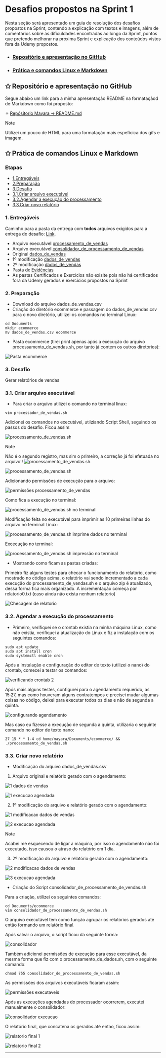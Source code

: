 # Desafios propostos na Sprint 1
Nesta seção será apresentado um guia de resolução dos desafios propostos na Sprint, contendo a explicação com textos e imagens, além de comentários sobre as dificuldades encontradas ao longo da Sprint, pontos que pretendo melhorar na próxima Sprint e explicação dos conteúdos vistos fora da Udemy propostos.
- ### [Repositório e apresentação no GitHub]() 
- ### [Prática e comandos Linux e Markdown]()

## ✩ Repositório e apresentação no GitHub
Segue abaixo um link para a minha apresentação README na formataçãod de Markdown como foi proposto:


✧ [Repósitorio Mayara -> README.md](https://github.com/mayaramog/compassUOLmayara/tree/main?tab=readme-ov-file#readme)

> [!NOTE]
> Utilizei um pouco de HTML para uma formatação mais espefícica dos gifs e imagem.

## ✩ Prática de comandos Linux e Markdown
### Etapas
- [1.Entregáveis]()
- [2.Preparação]()
- [3.Desafio]()
- [3.1.Criar arquivo executável]()
- [3.2.Agendar a execução do processamento]()
- [3.3.Criar novo relatório]()

### 1. Entregáveis

Caminho para a pasta da entrega com **todos** arquivos exigidos para a entrega do desafio: [Link](/Sprint1/Desafio).

- Arquivo executável [processamento_de_vendas](/Sprint1/Desafio/Entregáveis/ecommerce/processamento_de_vendas.sh)
- Arquivo executável [consolidador_de_processamento_de_vendas](/Sprint1/Desafio/Entregáveis/ecommerce/consolidador_de_processamento_de_vendas.sh)
- Original [dados_de_vendas](/Sprint1/Desafio/Entregáveis/ecommerce/Relatorios%20e%20dados%20de%20vendas/dados_de_vendas.csv)
- 1º modificação [dados_de_vendas](/Sprint1/Desafio/Entregáveis/ecommerce/Relatorios%20e%20dados%20de%20vendas/dados_de_vendas_1º_modificacao.csv)
- 2º modificação [dados_de_vendas](/Sprint1/Desafio/Entregáveis/ecommerce/Relatorios%20e%20dados%20de%20vendas/dados_de_vendas_2º_modificacao.csv)
- Pasta de [Evidências](/Sprint1/Evidências)
- As pastas Certificados e Exercícios não exisite pois não há certificados fora da Udemy gerados e exercícios propostos na Sprint


### 2. Preparação

- Download do arquivo dados_de_vendas.csv
- Criação do diretório ecommerce e passagem do dados_de_vendas.csv para o novo diretório, utilizei os comandos no terminal Linux:
```
cd Documents
mkdir ecommerce
mv dados_de_vendas.csv ecommerce
```
- Pasta ecommerce (tirei print apenas após a execução do arquivo processamento_de_vendas.sh, por tanto já contem os outros diretórios):

![Pasta ecommerce](/Sprint1/Evidências/pastaComProcessadorEConsolidador.png)

### 3. Desafio
Gerar relatórios de vendas

### 3.1. Criar arquivo executável

- Para criar o arquivo utilizei o comando no terminal linux:
```
vim processador_de_vendas.sh
```
Adicionei os comandos no executável, utilziando Script Shell, seguindo os passos do desafio. Ficou assim:


![processamento_de_vendas.sh](/Sprint1/Evidências/codigoProcessamento.png)

> [!NOTE]
> Não é o segundo registro, mas sim o primeiro, a correção já foi efetuada no arquivo!!
![processamento_de_vendas.sh](/Sprint1/Evidências/codigoProcessamento2.png)

![processamento_de_vendas.sh](/Sprint1/Evidências/codigoProcessamento3.png)

Adicionando permissões de execução para o arquivo:

![permissões processamento_de_vendas](/Sprint1/Evidências/permissaoxProcessamento.png)

Como fica a execução no terminal:

![processamento_de_vendas.sh no terminal](/Sprint1/Evidências/execucaoComentProcessamentoVenda.png)


Modificação feita no executável para imprimir as 10 primeiras linhas do arquivo no terminal Linux:


![processamento_de_vendas.sh imprime dados no terminal](/Sprint1/Evidências/codigoImprimeTerminalProcessador.png)

Excecução no terminal:

![processamento_de_vendas.sh impressão no terminal](/Sprint1/Evidências/processamentoImprimeTerminal.png)


- Mostrando como ficam as pastas criadas:

Primeiro fiz alguns testes para checar o funcionamento do relatório, como mostrado no código acima, o relatório vai sendo incrementado a cada execução do processamento_de_vendas.sh e o arquivo zip é atualizado, dessa forma fica mais organizado.
A incrementação começa por relatorio0.txt (caso ainda não exista nenhum relatorio)

![Checagem de relatorio](/Sprint1/Evidências/verificandoRelatorio.png)


### 3.2. Agendar a execução do processamento

- Primeiro, verifiquei se o crontab existia na minha máquina Linux, como não existia, verifiquei a atualização do Linux e fiz a instalação com os seguintes comandos:
```
sudo apt update
sudo apt install cron
sudo systemctl enable cron
```
Após a instalação e configuração do editor de texto (utilizei o nano) do crontab, comecei a testar os comandos:

![verificando crontab 2](/Sprint1/Evidências/testandoContrab2.png)
 
Após mais alguns testes, configurei para o agendamento requerido, as 15:27, mas como houveram alguns contratempos e precisei mudar algumas coisas no código, deixei para executar todos os dias e não de segunda a quinta.

![configurando agendamento](/Sprint1/Evidências/testandoContrab.png)

Mas caso eu fizesse a execução de segunda a quinta, utilizaria o seguinte comando no editor de texto nano:
```
27 15 * * 1-4 cd home/mayara/Documents/ecommerce/ && ./processamento_de_vendas.sh
```
### 3.3. Criar novo relatório
- Modificação do arquivo dados_de_vendas.csv
1. Arquivo original e relatório gerado com o agendamento:

 ![1 dados de vendas](/Sprint1/Evidências/dadosDeVendaOriginal.png)

 ![1 execucao agendada](/Sprint1/Evidências/1ExecucaoAgendada.png)

 2. 1º modificação do arquivo e relatório gerado com o agendamento:

![1 modificacao dados de vendas](/Sprint1/Evidências/2modificacaoDados.png)

![2 execucao agendada](/Sprint1/Evidências/2execucaoAgendada.png)

>[!NOTE]
> Acabei me esquecendo de ligar a máquina, por isso o agendamento não foi executado, isso causou o atraso do relatório em 1 dia.

3. 2º modificação do arquivo e relatório gerado com o agendamento:

![2 modificacao dados de vendas](/Sprint1/Evidências/3modificacaoDados.png)

![3 execucao agendada](/Sprint1/Evidências/3execucaoAgendada.png)

- Criação do Script consolidador_de_processamento_de_vendas.sh

Para a criação, utilizei os seguintes comandos:
```
cd Documents/ecommerce
vim consolidador_de_processamento_de_vendas.sh
```
O arquivo executável tem como função agrupar os relatórios gerados até então formando um relatório final.

Após salvar o arquivo, o script ficou da seguinte forma:

![consolidador](/Sprint1/Evidências/codigoConsolidador.png)

Também adicionei permissões de execução para esse executável, da mesma forma que fiz com o processamento_de_dados.sh, com o seguinte comando:
```
chmod 755 consolidador_de_processamento_de_vendas.sh
```
As permissões dos arquivos executáveis ficaram assim:

![permissões executaveis](/Sprint1/Evidências/permissoesExecutaveis.png)

Após as execuções agendadas do processador ocorrerem, executei manualmente o consolidador:

![consolidador execucao](/Sprint1/Evidências/execucaoConsolidador.png)

O relatório final, que concatena os gerados até entao, ficou assim:

![relatorio final 1](/Sprint1/Evidências/relatoriofi1.png)

![relatorio final 2](/Sprint1/Evidências/relatoriofi2.png)

---